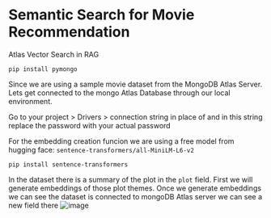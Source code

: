 # Semantic Search for Movie Recommendation
Atlas Vector Search in RAG


```
pip install pymongo
```

Since we are using a sample movie dataset from the MongoDB Atlas Server. 
Lets get connected to the mongo Atlas Database through our local environment. 


Go to your project > Drivers > connection string in place of <Your MongoDB URI> and in this string replace the password with your actual password

For the embedding creation funcion we are using a free model from hugging face: `sentence-transformers/all-MiniLM-L6-v2`

```
pip install sentence-transformers
```

In the dataset there is a summary of the plot in the `plot` field. 
First we will generate embeddings of those plot themes. 
Once we generate embeddings we can see the dataset is connected to mongoDB Atlas server we can see a new field there
![image](https://github.com/user-attachments/assets/dd77b1a8-a514-4551-8496-b96bd66c43a9)
